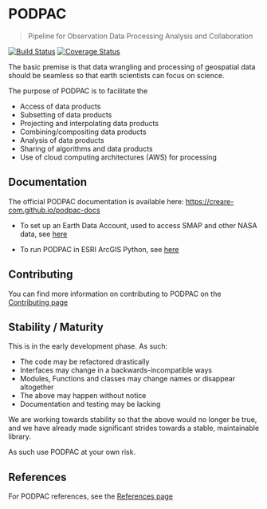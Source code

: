 # PODPAC 

> Pipeline for Observation Data Processing Analysis and Collaboration

[![Build Status](https://travis-ci.org/creare-com/podpac.svg?branch=develop)](https://travis-ci.org/creare-com/podpac)
[![Coverage Status](https://coveralls.io/repos/github/creare-com/podpac/badge.svg)](https://coveralls.io/github/creare-com/podpac)

The basic premise is that data wrangling and processing of geospatial data should be seamless 
so that earth scientists can focus on science. 

The purpose of PODPAC is to facilitate the
 * Access of data products
 * Subsetting of data products
 * Projecting and interpolating data products
 * Combining/compositing data products
 * Analysis of data products
 * Sharing of algorithms and data products
 * Use of cloud computing architectures (AWS) for processing

## Documentation

The official PODPAC documentation is available here: https://creare-com.github.io/podpac-docs

- To set up an Earth Data Account, used to access SMAP and other NASA data, see  [here](notes/UsingEarthDataAccountWithPODPAC.md)

- To run PODPAC in ESRI ArcGIS Python, see [here](notes/packages_EsriPlus_Python.md)

## Contributing

You can find more information on contributing to PODPAC on the [Contributing page](https://creare-com.github.io/podpac-docs/contributing.html)

## Stability / Maturity

This is in the early development phase. As such:

* The code may be refactored drastically
* Interfaces may change in a backwards-incompatible ways
* Modules, Functions and classes may change names or disappear altogether
* The above may happen without notice
* Documentation and testing may be lacking

We are working towards stability so that the above would no longer be true, and we have already made significant strides towards a stable, maintainable library. 

As such use PODPAC at your own risk. 


## References

For PODPAC references, see the [References page](https://creare-com.github.io/podpac-docs/references.html)
